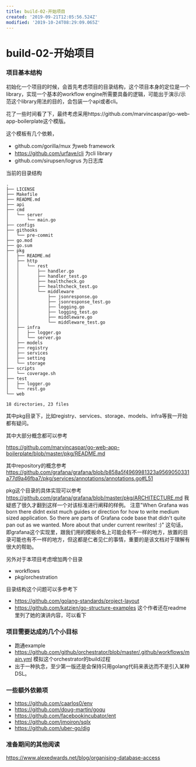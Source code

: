 ```yaml
---
title: build-02-开始项目
created: '2019-09-21T12:05:56.524Z'
modified: '2019-10-24T08:29:09.065Z'
---
```


# build-02-开始项目

### 项目基本结构

初始化一个项目的时候，会首先考虑项目的目录结构，这个项目本身的定位是一个library，实现一个基本的workflow engine所需要具备的逻辑，可能出于演示/示范这个library用法的目的，会包装一个api或者cli。

花了一些时间看了下，最终考虑采用https://github.com/marvincaspar/go-web-app-boilerplate这个模版。

这个模板有几个依赖，

- github.com/gorilla/mux 为web framework
- https://github.com/urfave/cli 为cli library
- github.com/sirupsen/logrus 为日志库

当前的目录结构

```
.
├── LICENSE
├── Makefile
├── README.md
├── api
├── cmd
│   └── server
│       └── main.go
├── configs
├── githooks
│   └── pre-commit
├── go.mod
├── go.sum
├── pkg
│   ├── README.md
│   ├── http
│   │   └── rest
│   │       ├── handler.go
│   │       ├── handler_test.go
│   │       ├── healthcheck.go
│   │       ├── healthcheck_test.go
│   │       └── middleware
│   │           ├── jsonresponse.go
│   │           ├── jsonresponse_test.go
│   │           ├── logging.go
│   │           ├── logging_test.go
│   │           ├── middleware.go
│   │           └── middleware_test.go
│   ├── infra
│   │   ├── logger.go
│   │   └── server.go
│   ├── models
│   ├── registry
│   ├── services
│   ├── setting
│   └── storage
├── scripts
│   └── coverage.sh
├── test
│   ├── logger.go
│   └── rest.go
└── web

18 directories, 23 files
```

其中pkg目录下，比如registry、services、storage、models、infra等我一开始都有疑问。

其中大部分概念都可以参考

https://github.com/marvincaspar/go-web-app-boilerplate/blob/master/pkg/README.md

其中repository的概念参考
https://github.com/grafana/grafana/blob/b858a5f4969981323a9569050331a77d9a46fba7/pkg/services/annotations/annotations.go#L51

pkg这个目录的具体实现可以参考 https://github.com/grafana/grafana/blob/master/pkg/ARCHITECTURE.md 我疑惑了很久才翻到这样一个对该标准进行阐释的样例。
注意"When Grafana was born there didnt exist much guides or direction for how to write medium sized application. So there are parts of Grafana code base that didn't quite pan out as we wanted. More about that under current rewrites! :)" 这句话，即grafana这个实现里，跟我们用的模板命名上可能会有不一样的地方，放置的目录可能也有不一样的地方，但这都是仁者见仁的事情，重要的是该文档对于理解有很大的帮助。


另外对于本项目考虑增加两个目录
- workflows
- pkg/orchestration

目录结构这个问题可以多参考下
- https://github.com/golang-standards/project-layout
- https://github.com/katzien/go-structure-examples 这个作者还在readme里列了她的演讲内容，可以看下


### 项目需要达成的几个小目标

- 跑通example
- https://github.com/github/orchestrator/blob/master/.github/workflows/main.yml 模拟这个orchestrator的build过程
- 出于一种执念，至少第一版还是会保持只用golang代码来表达而不是引入某种DSL。

### 一些额外依赖项

- https://github.com/caarlos0/env
- https://github.com/doug-martin/goqu
- https://github.com/facebookincubator/ent
- https://github.com/jmoiron/sqlx
- https://github.com/uber-go/dig


### 准备期间的其他阅读

https://www.alexedwards.net/blog/organising-database-access
